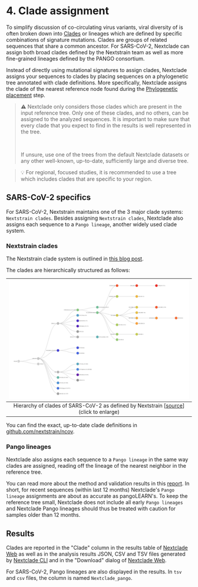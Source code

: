 # 4. Clade assignment

To simplify discussion of co-circulating virus variants, viral diversity of is often broken down into [Clades](../terminology.md#clade) or lineages which are defined by specific combinations of signature mutations. Clades are groups of related sequences that share a common ancestor. For SARS-CoV-2, Nextclade can assign both broad clades defined by the Nextstrain team as well as more fine-grained lineages defined by the PANGO consortium.

Instead of directly using mutational signatures to assign clades, Nextclade assigns your sequences to clades by placing sequences on a phylogenetic tree annotated with clade definitions. More specifically, Nextclade assigns the clade of the nearest reference node found during the [Phylogenetic placement](03-phylogenetic-placement.md) step.

> ⚠️ Nextclade only considers those clades which are present in the input reference tree. Only one of these clades, and no others, can be assigned to the analyzed sequences. It is important to make sure that every clade that you expect to find in the results is well represented in the tree.
>
> <br/>
>
> If unsure, use one of the trees from the default Nextclade datasets or any other well-known, up-to-date, sufficiently large and diverse tree.

> 💡 For regional, focused studies, it is recommended to use a tree which includes clades that are specific to your region.

## SARS-CoV-2 specifics

For SARS-CoV-2, Nextstrain maintains one of the 3 major clade systems: `Nextstrain clades`.
Besides assigning `Nextstrain clades`, Nextclade also assigns each sequence to a `Pango lineage`, another widely used clade system.

### Nextstrain clades

The Nextstrain clade system is outlined in [this blog post](https://nextstrain.org/blog/2021-01-06-updated-SARS-CoV-2-clade-naming).

The clades are hierarchically structured as follows:

| [![Hierarchy of clades of SARS-CoV-2 as defined by Nextstrain](https://raw.githubusercontent.com/nextstrain/ncov-clades-schema/master/clades.svg)](https://raw.githubusercontent.com/nextstrain/ncov-clades-schema/master/clades.svg) |
|:-------------------------------------------------------------------------------------------------------------------------------------------------------------------------------------------------------------------------------------:|
|                                         Hierarchy of clades of SARS-CoV-2 as defined by Nextstrain [<a href="https://github.com/nextstrain/ncov-clades-schema">source</a>] (click to enlarge)                                         |

You can find the exact, up-to-date clade definitions in [github.com/nextstrain/ncov](https://github.com/nextstrain/ncov/blob/master/defaults/clades.tsv).

### Pango lineages

Nextclade also assigns each sequence to a `Pango lineage` in the same way clades are assigned, reading off the lineage of the nearest neighbor in the reference tree.

You can read more about the method and validation results in this [report](nextclade-pango.md).
In short, for recent sequences (within last 12 months) Nextclade's `Pango lineage` assignments are about as accurate as pangoLEARN's.
To keep the reference tree small, Nextclade does not include all early `Pango lineages` and Nextclade Pango lineages should thus be treated with caution for samples older than 12 months.

## Results

Clades are reported in the "Clade" column in the results table of [Nextclade Web](../nextclade-web/index.rst) as well as in the analysis results JSON, CSV and TSV files generated by [Nextclade CLI](../nextclade-cli/index.rst) and in the "Download" dialog of [Nextclade Web](../nextclade-web/index.rst).

For SARS-CoV-2, Pango lineages are also displayed in the results. In `tsv` and `csv` files, the column is named `Nextclade_pango`.
